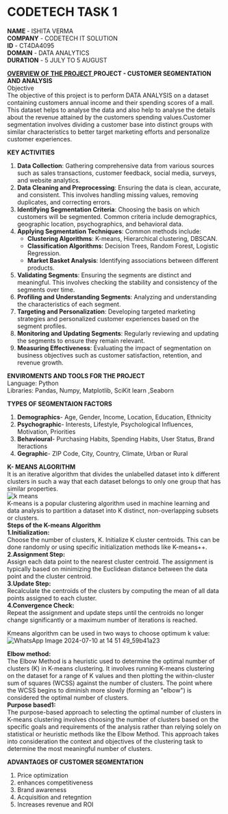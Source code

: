 # CODETECH TASK 1
<b>NAME </b>- ISHITA VERMA <br>
<b>COMPANY</b> - CODETECH IT SOLUTION<br>
<b>ID</b> - CT4DA4095<br>
<b>DOMAIN</b> - DATA ANALYTICS<br>
<b>DURATION</b> - 5 JULY TO 5 AUGUST<br>

<b> <u>OVERVIEW OF THE PROJECT</b> </u> 
 <b> PROJECT - CUSTOMER SEGMENTATION AND ANALYSIS</b><br>
 Objective <br>
 The objective of this project is to perform DATA ANALYSIS on a dataset containing customers annual income and their spending scores of a mall. This dataset helps to analyse the data and also help to analyse the details about the revenue attained by the customers spending values.Customer segmentation involves dividing a customer base into distinct groups with similar characteristics to better target marketing efforts and personalize customer experiences.<br>

**KEY ACTIVITIES** <br>
1. **Data Collection**: Gathering comprehensive data from various sources such as sales transactions, customer feedback, social media, surveys, and website analytics. <br>
2. **Data Cleaning and Preprocessing**: Ensuring the data is clean, accurate, and consistent. This involves handling missing values, removing duplicates, and correcting errors.<br>
3. **Identifying Segmentation Criteria**: Choosing the basis on which customers will be segmented. Common criteria include demographics, geographic location, psychographics, and behavioral data.<br>
4. **Applying Segmentation Techniques**: Common methods include:<br>
   - **Clustering Algorithms**: K-means, Hierarchical clustering, DBSCAN.<br>
   - **Classification Algorithms**: Decision Trees, Random Forest, Logistic Regression.<br>
   - **Market Basket Analysis**: Identifying associations between different products.<br>
5. **Validating Segments**: Ensuring the segments are distinct and meaningful. This involves checking the stability and consistency of the segments over time.<br>
6. **Profiling and Understanding Segments**: Analyzing and understanding the characteristics of each segment. <br>
7. **Targeting and Personalization**: Developing targeted marketing strategies and personalized customer experiences based on the segment profiles.<br> 
8. **Monitoring and Updating Segments**: Regularly reviewing and updating the segments to ensure they remain relevant. <br>
9. **Measuring Effectiveness**: Evaluating the impact of segmentation on business objectives such as customer satisfaction, retention, and revenue growth.<br>

**ENVIROMENTS AND TOOLS FOR THE PROJECT**<br>
Language: Python<br>
Libraries: Pandas, Numpy, Matplotlib, SciKit learn ,Seaborn<br>

 **TYPES OF SEGMENTAION FACTORS**<br>
1. **Demographics**- Age, Gender, Income, Location, Education, Ethnicity<br>
2. **Psychographic**- Interests, Lifestyle, Psychological Influences, Motivation, Priorities<br>
3. **Behavioural**- Purchasing Habits, Spending Habits, User Status, Brand Iteractions<br>
4. **Gegraphic**- ZIP Code, City, Country, Climate, Urban or Rural<br>

**K- MEANS ALGORITHM**<br>
It is an iterative algorithm that divides the unlabelled dataset into k different clusters in such a way that each dataset belongs to only one group that has similar properties.<br>
![k means](https://github.com/Ishita-verma20/CODETECH_TASK_1/assets/174854145/0be2399e-e062-4f77-9117-fbbd05131526)<br>
K-means is a popular clustering algorithm used in machine learning and data analysis to partition a dataset into K distinct, non-overlapping subsets or clusters.<br>
**Steps of the K-means Algorithm**<br>
**1.Initialization:**<br>
Choose the number of clusters, K. Initialize K cluster centroids. This can be done randomly or using specific initialization methods like K-means++.<br>
**2.Assignment Step:**<br>
Assign each data point to the nearest cluster centroid. The assignment is typically based on minimizing the Euclidean distance between the data point and the cluster centroid.<br>
**3.Update Step:**<br>
Recalculate the centroids of the clusters by computing the mean of all data points assigned to each cluster.<br>
**4.Convergence Check:**<br>
Repeat the assignment and update steps until the centroids no longer change significantly or a maximum number of iterations is reached.<br>

Kmeans algorithm can be used in two  ways to choose optimum k value:<br>
![WhatsApp Image 2024-07-10 at 14 51 49_59b41a23](https://github.com/Ishita-verma20/CODETECH_TASK_1/assets/174854145/000dc4e1-efdc-42c5-8aac-e2e158da2c90)

**Elbow method:**<br>
The Elbow Method is a heuristic used to determine the optimal number of clusters (K) in K-means clustering. It involves running K-means clustering on the dataset for a range of K values and then plotting the within-cluster sum of squares (WCSS) against the number of clusters. The point where the WCSS begins to diminish more slowly (forming an "elbow") is considered the optimal number of clusters.<br>
**Purpose based1:**<br>
The purpose-based approach to selecting the optimal number of clusters in K-means clustering involves choosing the number of clusters based on the specific goals and requirements of the analysis rather than relying solely on statistical or heuristic methods like the Elbow Method. This approach takes into consideration the context and objectives of the clustering task to determine the most meaningful number of clusters.<br>

**ADVANTAGES OF CUSTOMER SEGMENTATION**<br>
1. Price optimization<br>
 2. enhances competitiveness<br>
 3. Brand awareness<br>
 4. Acquisition and retegntion<br>
 5. Increases revenue and ROI<br>



